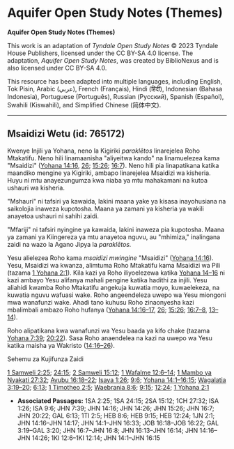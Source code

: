 # Aquifer Open Study Notes (Themes)

**Aquifer Open Study Notes (Themes)**

This work is an adaptation of *Tyndale Open Study Notes* © 2023 Tyndale House Publishers, licensed under the CC BY\-SA 4\.0 license. The adaptation, *Aquifer Open Study Notes*, was created by BiblioNexus and is also licensed under CC BY\-SA 4\.0\.

This resource has been adapted into multiple languages, including English, Tok Pisin, Arabic (عربي), French (Français), Hindi (हिंदी), Indonesian (Bahasa Indonesia), Portuguese (Português), Russian (Русский), Spanish (Español), Swahili (Kiswahili), and Simplified Chinese (简体中文).



--------------------------------

## Msaidizi Wetu (id: 765172)

Kwenye Injili ya Yohana, neno la Kigiriki *paraklētos* linarejelea Roho Mtakatifu. Neno hili linamaanisha "aliyeitwa kando" na linamuelezea kama "Msaidizi" ([Yohana 14:16](https://ref.ly/John14:16), [26](https://ref.ly/John14:26); [15:26](https://ref.ly/John15:26); [16:7](https://ref.ly/John16:7)). Neno hili pia linapatikana katika maandiko mengine ya Kigiriki, ambapo linarejelea Msaidizi wa kisheria. Huyu ni mtu anayezungumza kwa niaba ya mtu mahakamani na kutoa ushauri wa kisheria.

"Mshauri" ni tafsiri ya kawaida, lakini maana yake ya kisasa inayohusiana na saikolojia inaweza kupotosha. Maana ya zamani ya kisheria ya wakili anayetoa ushauri ni sahihi zaidi.

"Mfariji" ni tafsiri nyingine ya kawaida, lakini inaweza pia kupotosha. Maana ya zamani ya Kiingereza ya mtu anayetoa nguvu, au "mhimiza," inalingana zaidi na wazo la Agano Jipya la *paraklētos.*

Yesu alielezea Roho kama *msaidizi mwingine* "Msaidizi" ([Yohana 14:16](https://ref.ly/John14:16)). Yesu, Msaidizi wa kwanza, alimtuma Roho Mtakatifu kama Msaidizi wa Pili (tazama [1 Yohana 2:1](https://ref.ly/1John2:1)). Kila kazi ya Roho iliyoelezewa katika [Yohana 14–16](https://ref.ly/John14:1-John16:33) ni kazi ambayo Yesu alifanya mahali pengine katika hadithi za injili. Yesu aliahidi kwamba Roho Mtakatifu angekuja kuwatia moyo, kuwaelekeza, na kuwatia nguvu wafuasi wake. Roho angeendeleza uwepo wa Yesu miongoni mwa wanafunzi wake. Ahadi tano kuhusu Roho zinaonyesha kazi mbalimbali ambazo Roho hufanya ([Yohana 14:16–17](https://ref.ly/John14:16-John14:17), [26](https://ref.ly/John14:26); [15:26](https://ref.ly/John15:26); [16:7–8](https://ref.ly/John16:7-John16:8), [13–14](https://ref.ly/John16:13-John16:14)).

Roho alipatikana kwa wanafunzi wa Yesu baada ya kifo chake (tazama [Yohana 7:39](https://ref.ly/John7:39); [20:22](https://ref.ly/John20:22)). Sasa Roho anaendelea na kazi na uwepo wa Yesu katika maisha ya Wakristo ([14:16–26](https://ref.ly/John14:16-John14:26)).

Sehemu za Kujifunza Zaidi

[1 Samweli 2:25](https://ref.ly/1Sam2:25); [24:15](https://ref.ly/1Sam24:15); [2 Samweli 15:12](https://ref.ly/2Sam15:12); [1 Wafalme 12:6–14](https://ref.ly/1Kgs12:6-1Kgs12:14); [1 Mambo ya Nyakati 27:32](https://ref.ly/1Chr27:32); [Ayubu 16:18–22](https://ref.ly/Job16:18-Job16:22); [Isaya 1:26](https://ref.ly/Isa1:26); [9:6](https://ref.ly/Isa9:6); [Yohana 14:1–16:15](https://ref.ly/John14:1-John16:15); [Wagalatia 3:19–20](https://ref.ly/Gal3:19-Gal3:20); [6:13](https://ref.ly/Gal6:13); [1 Timotheo 2:5](https://ref.ly/1Tim2:5); [Waebrania 8:6](https://ref.ly/Heb8:6); [9:15](https://ref.ly/Heb9:15); [12:24](https://ref.ly/Heb12:24); [1 Yohana 2:1](https://ref.ly/1John2:1)

* **Associated Passages:** 1SA 2:25; 1SA 24:15; 2SA 15:12; 1CH 27:32; ISA 1:26; ISA 9:6; JHN 7:39; JHN 14:16; JHN 14:26; JHN 15:26; JHN 16:7; JHN 20:22; GAL 6:13; 1TI 2:5; HEB 8:6; HEB 9:15; HEB 12:24; 1JN 2:1; JHN 14:16–JHN 14:17; JHN 14:1–JHN 16:33; JOB 16:18–JOB 16:22; GAL 3:19–GAL 3:20; JHN 16:7–JHN 16:8; JHN 16:13–JHN 16:14; JHN 14:16–JHN 14:26; 1KI 12:6–1KI 12:14; JHN 14:1–JHN 16:15

